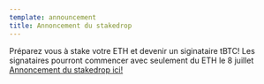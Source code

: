 ```yaml
---
template: announcement
title: Annoncement du stakedrop
---
```

Préparez vous à stake votre ETH et devenir un siginataire tBTC! Les signataires pourront commencer avec seulement du ETH le 8 juillet <a href="https://www.crowdcast.io/e/keep-stakedrop---live" target="_blank" rel="noopener noreferrer">Annoncement du stakedrop ici!</a>
